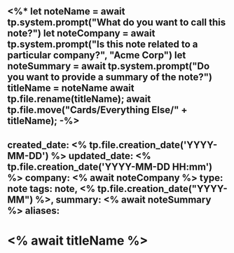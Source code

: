 <%* 
let noteName = await tp.system.prompt("What do you want to call this note?")
let noteCompany = await tp.system.prompt("Is this note related to a particular company?", "Acme Corp")
let noteSummary = await tp.system.prompt("Do you want to provide a summary of the note?")
titleName = noteName
await tp.file.rename(titleName); 
await tp.file.move("Cards/Everything Else/" + titleName);
-%>
---
created_date: <% tp.file.creation_date('YYYY-MM-DD') %>
updated_date: <% tp.file.creation_date('YYYY-MM-DD HH:mm') %>
company: <% await noteCompany %>
type: note
tags: note, <% tp.file.creation_date("YYYY-MM") %>,
summary: <% await noteSummary %>
aliases: 
---

# <% await titleName %>
